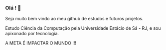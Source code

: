 ### Olá ! 👋

Seja muito bem vindo ao meu github de estudos e futuros projetos.

Estudo Ciência da Computação pela Universidade Estácio de Sá - RJ, e sou apixonado por tecnologia.


A META É IMPACTAR O MUNDO !!!
<!--
**rafaelandradeslv/rafaelandradeslv** is a ✨ _special_ ✨ repository because its `README.md` (this file) appears on your GitHub profile.

Here are some ideas to get you started:

- 🔭 I’m currently working on ...
- 🌱 I’m currently learning ...
- 👯 I’m looking to collaborate on ...
- 🤔 I’m looking for help with ...
- 💬 Ask me about ...
- 📫 How to reach me: ...
- 😄 Pronouns: ...
- ⚡ Fun fact: ...
-->
